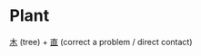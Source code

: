# Plant

[木](Kanji/kanji-dict/木.md) (tree) + [直](Kanji/temp-kanji/直.md) (correct a problem / direct contact)